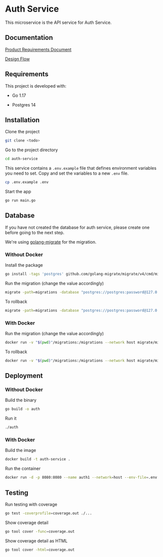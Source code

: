 # Auth Service

This microservice is the API service for Auth Service.

## Documentation

[Product Requirements Document]()

[Design Flow]()

## Requirements

This project is developed with:

- Go 1.17

- Postgres 14

## Installation

Clone the project

```bash
git clone <todo>
```

Go to the project directory

```bash
cd auth-service
```

This service contains a `.env.example` file that defines environment variables you need to set. Copy and set the variables to a new `.env` file.

```bash
cp .env.example .env
```

Start the app

```bash
go run main.go
```

## Database

If you have not created the database for auth service, please create one before going to the next step.

We're using [golang-migrate](https://github.com/golang-migrate/migrate) for the migration.

### Without Docker

Install the package

```bash
go install -tags 'postgres' github.com/golang-migrate/migrate/v4/cmd/migrate@latest
```

Run the migration (change the value accordingly)

```bash
migrate -path=migrations -database "postgres://postgres:password@127.0.0.1:5432/database?sslmode=disable" up
```

To rollback

```bash
migrate -path=migrations -database "postgres://postgres:password@127.0.0.1:5432/database?sslmode=disable" down 1
```

### With Docker

Run the migration (change the value accordingly)

```bash
docker run -v "$(pwd)"/migrations:/migrations --network host migrate/migrate -path=/migrations/ -database "postgres://postgres:password@127.0.0.1:5432/database?sslmode=disable" up
```

To rollback

```bash
docker run -v "$(pwd)"/migrations:/migrations --network host migrate/migrate -path=/migrations/ -database "postgres://postgres:password@127.0.0.1:5432/database?sslmode=disable" down 1
```

## Deployment

### Without Docker

Build the binary

```bash
go build -o auth
```

Run it

```bash
./auth
```

### With Docker

Build the image

```bash
docker build -t auth-service .
```

Run the container

```bash
docker run -d -p 8080:8080 --name auth1 --network=host --env-file=.env auth-service
```

## Testing

Run testing with coverage

```bash
go test -coverprofile=coverage.out ./...
```

Show coverage detail

```bash
go tool cover -func=coverage.out
```

Show coverage detail as HTML

```bash
go tool cover -html=coverage.out
```
